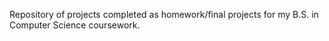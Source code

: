 Repository of projects completed as homework/final projects for my B.S. in Computer Science coursework. 

